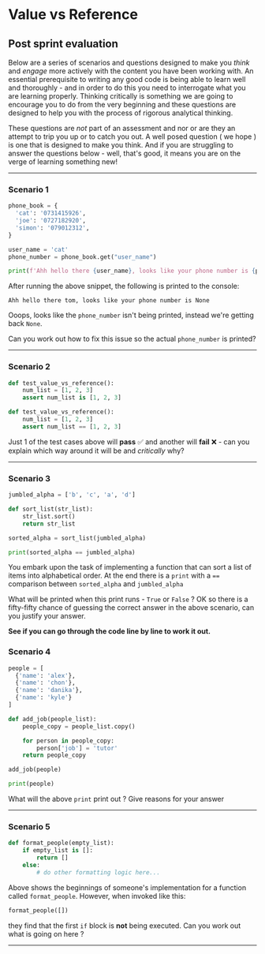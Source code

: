 # Value vs Reference

## Post sprint evaluation

Below are a series of scenarios and questions designed to make you _think_ and _engage_ more actively with the content you have been working with. An essential prerequisite to writing any good code is being able to learn well and thoroughly - and in order to do this you need to interrogate what you are learning properly. Thinking critically is something we are going to encourage you to do from the very beginning and these questions are designed to help you with the process of rigorous analytical thinking.

These questions are _not_ part of an assessment and nor or are they an attempt to trip you up or to catch you out. A well posed question ( we hope ) is one that is designed to make you think. And if you are struggling to answer the questions below - well, that's good, it means you are on the verge of learning something new!

---

### Scenario 1

```py
phone_book = {
  'cat': '0731415926',
  'joe': '0727182920',
  'simon': '079012312',
}

user_name = 'cat'
phone_number = phone_book.get("user_name")

print(f'Ahh hello there {user_name}, looks like your phone number is {phone_book.get("user_name")}')
```

After running the above snippet, the following is printed to the console:

`Ahh hello there tom, looks like your phone number is None`

Ooops, looks like the `phone_number` isn't being printed, instead we're getting back `None`.

Can you work out how to fix this issue so the actual `phone_number` is printed?

---

### Scenario 2

```py
def test_value_vs_reference():
    num_list = [1, 2, 3]
    assert num_list is [1, 2, 3]

def test_value_vs_reference():
    num_list = [1, 2, 3]
    assert num_list == [1, 2, 3]

```

Just 1 of the test cases above will **pass** ✅ and another will **fail** ❌ - can you explain which way around it will be and _critically_ why?

---

### Scenario 3

```py
jumbled_alpha = ['b', 'c', 'a', 'd']

def sort_list(str_list):
    str_list.sort()
    return str_list

sorted_alpha = sort_list(jumbled_alpha)

print(sorted_alpha == jumbled_alpha)
```

You embark upon the task of implementing a function that can sort a list of items into alphabetical order. At the end there is a `print` with a `==` comparison between `sorted_alpha` and `jumbled_alpha`

What will be printed when this print runs - `True` or `False` ?
OK so there is a fifty-fifty chance of guessing the correct answer in the above scenario, can you justify your answer.

**See if you can go through the code line by line to work it out.**

### Scenario 4

```py
people = [
  {'name': 'alex'},
  {'name': 'chon'},
  {'name': 'danika'},
  {'name': 'kyle'}
]

def add_job(people_list):
    people_copy = people_list.copy()

    for person in people_copy:
        person['job'] = 'tutor'
    return people_copy

add_job(people)

print(people)
```

What will the above `print` print out ? Give reasons for your answer

---

### Scenario 5

```py
def format_people(empty_list):
    if empty_list is []:
        return []
    else:
        # do other formatting logic here...
```

Above shows the beginnings of someone's implementation for a function called `format_people`. However, when invoked like this:

```py
format_people([])
```

they find that the first `if` block is **not** being executed. Can you work out what is going on here ?

---
